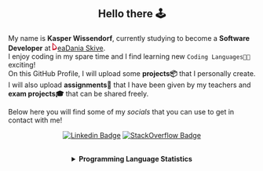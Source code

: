 ## <p align="center">Hello there 🕹️</p>

My name is **Kasper Wissendorf**, currently studying to become a **Software Developer** at [![Icon](/icons/Dania.png)eaDania Skive](https://eadania.com/). <br>
I enjoy coding in my spare time and I find learning new `Coding Languages👨‍💻` exciting!<br/>
On this GitHub Profile, I will upload some **projects📦** that I personally create. I will also upload **assignments📝** that I have been given by my teachers and **exam projects🎓** that can be shared freely. 

Below here you will find some of my *socials* that you can use to get in contact with me! 

<div align="center">
  
[![Linkedin Badge](https://img.shields.io/badge/-LinkedIn-blue?style=flat-square&logo=Linkedin&logoColor=white)](https://www.linkedin.com/in/kasper-wissendorf-7279011b6/)
[![StackOverflow Badge](https://img.shields.io/badge/-Stack%20Overflow-FE7A16?style=flat-square&logo=Stack-Overflow&logoColor=white)](https://stackoverflow.com/users/18100435/kasper-wissendorf)
</div>

<br>
<details>
<summary align="center">
<strong>Programming Language Statistics</strong>
</summary>
<br>
<div align="center">
<pre>
TypeScript      | 65 hours 28 minutes
HTML            | 41 hours 01 minutes
C#              | 28 hours 40 minutes
C++             | 25 hours 07 minutes
mcfunction      | 24 hours 33 minutes
JavaScript      | 21 hours 55 minutes
Python          | 18 hours 54 minutes
CSS             | 15 hours 42 minutes
Blazor          | 03 hours 34 minutes
Markdown        | 01 hours 52 minutes
Lua             | 00 hours 47 minutes
SQL             | 00 hours 03 minutes

<sub>Last Updated: 15/09/2022 12:39:51</sub>
<sub>Data first recorded on 31th. January of 2022</sub>
</pre>
</div>
</details>
